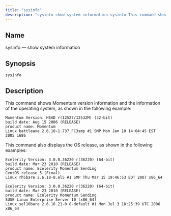 ```yaml
---
title: "sysinfo"
description: "sysinfo show system information sysinfo This command shows Momentum version information and the information of the operating system as shown in the following example This command also displays the OS release as shown in the following examples..."
---
```


<a name="console_commands.sysinfo"></a> 
## Name

sysinfo — show system information

## Synopsis

`sysinfo`

<a name="idp10821536"></a> 
## Description

This command shows Momentum version information and the information of the operating system, as shown in the following example:

```
Momentum Version: HEAD r(12527/12532M) (32-bit)
build date: Aug 15 2006 (RELEASE)
product name: Momentum
Linux battleaxe 2.6.10-1.737_FC3smp #1 SMP Mon Jan 10 14:04:45 EST 2005 i686
```

This command also displays the OS release, as shown in the following examples:

```
Ecelerity Version: 3.0.0.36220 r(36220) (64-bit)
build date: Mar 23 2010 (RELEASE)
product name: Ecelerity Momentum Sending
CentOS release 5 (Final)
Linux rh5bare 2.6.18-8.el5 #1 SMP Thu Mar 15 19:46:53 EDT 2007 x86_64
```

```
Ecelerity Version: 3.0.0.36220 r(36220) (64-bit)
build date: Mar 23 2010 (RELEASE)
product name: Ecelerity Momentum Sending
SUSE Linux Enterprise Server 10 (x86_64)
Linux sel10bare 2.6.16.21-0.8-default #1 Mon Jul 3 18:25:39 UTC 2006 x86_64
```